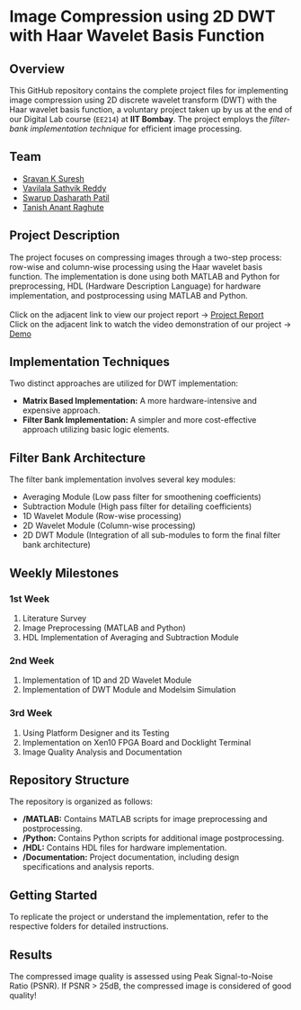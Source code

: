 # Image Compression using 2D DWT with Haar Wavelet Basis Function

## Overview

This GitHub repository contains the complete project files for implementing image compression using 2D discrete wavelet transform (DWT) with the Haar wavelet basis function, a voluntary project taken up by us at the end of our Digital Lab course (`EE214`) at **IIT Bombay**. The project employs the _filter-bank implementation technique_ for efficient image processing.

## Team
* [Sravan K Suresh](https://github.com/SRAVAN-IITB)
* [Vavilala Sathvik Reddy](https://github.com/)
* [Swarup Dasharath Patil](https://github.com/)
* [Tanish Anant Raghute](https://github.com/)

## Project Description

The project focuses on compressing images through a two-step process: row-wise and column-wise processing using the Haar wavelet basis function. The implementation is done using both MATLAB and Python for preprocessing, HDL (Hardware Description Language) for hardware implementation, and postprocessing using MATLAB and Python.\
\
Click on the adjacent link to view our project report &rarr; [Project Report](/report.pdf) \
Click on the adjacent link to watch the video demonstration of our project &rarr; [Demo](https://youtube.com) 

## Implementation Techniques

Two distinct approaches are utilized for DWT implementation:
- **Matrix Based Implementation:** A more hardware-intensive and expensive approach.
- **Filter Bank Implementation:** A simpler and more cost-effective approach utilizing basic logic elements.

## Filter Bank Architecture

The filter bank implementation involves several key modules:
- Averaging Module (Low pass filter for smoothening coefficients)
- Subtraction Module (High pass filter for detailing coefficients)
- 1D Wavelet Module (Row-wise processing)
- 2D Wavelet Module (Column-wise processing)
- 2D DWT Module (Integration of all sub-modules to form the final filter bank architecture)

## Weekly Milestones

### 1st Week
1. Literature Survey
2. Image Preprocessing (MATLAB and Python)
3. HDL Implementation of Averaging and Subtraction Module

### 2nd Week
1. Implementation of 1D and 2D Wavelet Module
2. Implementation of DWT Module and Modelsim Simulation

### 3rd Week
1. Using Platform Designer and its Testing
2. Implementation on Xen10 FPGA Board and Docklight Terminal
3. Image Quality Analysis and Documentation

## Repository Structure

The repository is organized as follows:
- **/MATLAB:** Contains MATLAB scripts for image preprocessing and postprocessing.
- **/Python:** Contains Python scripts for additional image postprocessing.
- **/HDL:** Contains HDL files for hardware implementation.
- **/Documentation:** Project documentation, including design specifications and analysis reports.

## Getting Started

To replicate the project or understand the implementation, refer to the respective folders for detailed instructions.

## Results

The compressed image quality is assessed using Peak Signal-to-Noise Ratio (PSNR). If PSNR > 25dB, the compressed image is considered of good quality!

